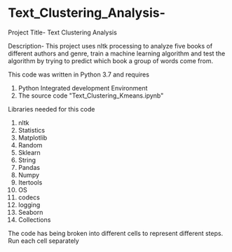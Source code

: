 # Text_Clustering_Analysis-

Project Title- Text Clustering Analysis 

Description- This project uses nltk processing to analyze five books of
different authors and genre, train a machine learning algorithm and test the
algorithm by trying to predict which book a group of words come from.

This code was written in Python 3.7 and requires
1. Python Integrated development Environment
2. The source code "Text_Clustering_Kmeans.ipynb"

Libraries needed for this code
1.  nltk
2.  Statistics
3.  Matplotlib
4.  Random
5.  Sklearn
6.  String
7.  Pandas
8.  Numpy
9.  Itertools
10. OS
11. codecs
12. logging
13. Seaborn
14. Collections

The code has being broken into different cells to represent different steps.
Run each cell separately
